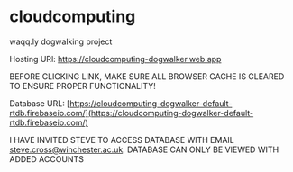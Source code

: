 # cloudcomputing
waqq.ly dogwalking project



Hosting URl: [https://cloudcomputing-dogwalker.web.app ](https://cloudcomputing-dogwalker.web.app)

BEFORE CLICKING LINK, MAKE SURE ALL BROWSER CACHE IS CLEARED TO ENSURE PROPER FUNCTIONALITY!

Database URL: [[https://cloudcomputing-dogwalker-default-rtdb.firebaseio.com/](https://cloudcomputing-dogwalker-default-rtdb.firebaseio.com/) ](https://console.firebase.google.com/project/cloudcomputing-dogwalker/overview)

I HAVE INVITED STEVE TO ACCESS DATABASE WITH EMAIL steve.cross@winchester.ac.uk. DATABASE CAN ONLY BE VIEWED WITH ADDED ACCOUNTS

